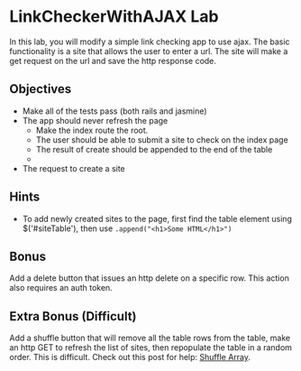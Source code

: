 # LinkCheckerWithAJAX Lab

In this lab, you will modify a simple link checking app to use ajax. The basic functionality is a site that allows the user to enter a url.  The site will make a get request on the url and save the http response code.

## Objectives

* Make all of the tests pass (both rails and jasmine)
* The app should never refresh the page
	* Make the index route the root.
	* The user should be able to submit a site to check on the index page
	* The result of create should be appended to the end of the table
	* 
* The request to create a site 

## Hints

* To add newly created sites to the page, first find the table element using $('#siteTable'), then use ```.append("<h1>Some HTML</h1>")```


## Bonus

Add a delete button that issues an http delete on a specific row.  This action also requires an auth token.

## Extra Bonus (Difficult)

Add a shuffle button that will remove all the table rows from the table, make an http GET to refresh the list of sites, then repopulate the table in a random order.  This is difficult.  Check out this post for help: [Shuffle Array](http://stackoverflow.com/questions/2450954/how-to-randomize-shuffle-a-javascript-array).
